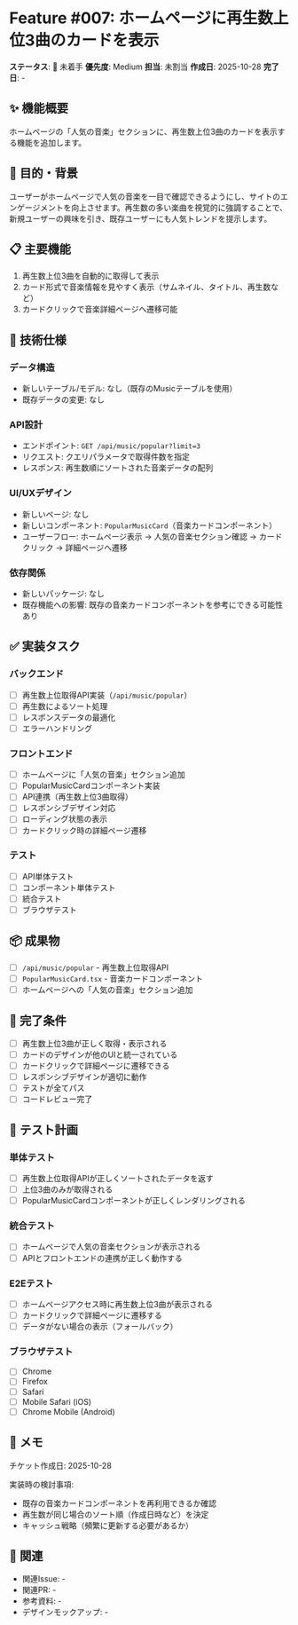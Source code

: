 # Feature #007: ホームページに再生数上位3曲のカードを表示

**ステータス**: 🔴 未着手
**優先度**: Medium
**担当**: 未割当
**作成日**: 2025-10-28
**完了日**: -

## ✨ 機能概要

ホームページの「人気の音楽」セクションに、再生数上位3曲のカードを表示する機能を追加します。

## 🎯 目的・背景

ユーザーがホームページで人気の音楽を一目で確認できるようにし、サイトのエンゲージメントを向上させます。再生数の多い楽曲を視覚的に強調することで、新規ユーザーの興味を引き、既存ユーザーにも人気トレンドを提示します。

## 📋 主要機能

1. 再生数上位3曲を自動的に取得して表示
2. カード形式で音楽情報を見やすく表示（サムネイル、タイトル、再生数など）
3. カードクリックで音楽詳細ページへ遷移可能

## 🔧 技術仕様

### データ構造
- 新しいテーブル/モデル: なし（既存のMusicテーブルを使用）
- 既存データの変更: なし

### API設計
- エンドポイント: `GET /api/music/popular?limit=3`
- リクエスト: クエリパラメータで取得件数を指定
- レスポンス: 再生数順にソートされた音楽データの配列

### UI/UXデザイン
- 新しいページ: なし
- 新しいコンポーネント: `PopularMusicCard`（音楽カードコンポーネント）
- ユーザーフロー: ホームページ表示 → 人気の音楽セクション確認 → カードクリック → 詳細ページへ遷移

### 依存関係
- 新しいパッケージ: なし
- 既存機能への影響: 既存の音楽カードコンポーネントを参考にできる可能性あり

## ✅ 実装タスク

### バックエンド
- [ ] 再生数上位取得API実装（`/api/music/popular`）
- [ ] 再生数によるソート処理
- [ ] レスポンスデータの最適化
- [ ] エラーハンドリング

### フロントエンド
- [ ] ホームページに「人気の音楽」セクション追加
- [ ] PopularMusicCardコンポーネント実装
- [ ] API連携（再生数上位3曲取得）
- [ ] レスポンシブデザイン対応
- [ ] ローディング状態の表示
- [ ] カードクリック時の詳細ページ遷移

### テスト
- [ ] API単体テスト
- [ ] コンポーネント単体テスト
- [ ] 統合テスト
- [ ] ブラウザテスト

## 📦 成果物

- [ ] `/api/music/popular` - 再生数上位取得API
- [ ] `PopularMusicCard.tsx` - 音楽カードコンポーネント
- [ ] ホームページへの「人気の音楽」セクション追加

## 🎯 完了条件

- [ ] 再生数上位3曲が正しく取得・表示される
- [ ] カードのデザインが他のUIと統一されている
- [ ] カードクリックで詳細ページに遷移できる
- [ ] レスポンシブデザインが適切に動作
- [ ] テストが全てパス
- [ ] コードレビュー完了

## 🧪 テスト計画

### 単体テスト
- [ ] 再生数上位取得APIが正しくソートされたデータを返す
- [ ] 上位3曲のみが取得される
- [ ] PopularMusicCardコンポーネントが正しくレンダリングされる

### 統合テスト
- [ ] ホームページで人気の音楽セクションが表示される
- [ ] APIとフロントエンドの連携が正しく動作する

### E2Eテスト
- [ ] ホームページアクセス時に再生数上位3曲が表示される
- [ ] カードクリックで詳細ページに遷移する
- [ ] データがない場合の表示（フォールバック）

### ブラウザテスト
- [ ] Chrome
- [ ] Firefox
- [ ] Safari
- [ ] Mobile Safari (iOS)
- [ ] Chrome Mobile (Android)

## 📝 メモ

チケット作成日: 2025-10-28

実装時の検討事項:
- 既存の音楽カードコンポーネントを再利用できるか確認
- 再生数が同じ場合のソート順（作成日時など）を決定
- キャッシュ戦略（頻繁に更新する必要があるか）

## 🔗 関連

- 関連Issue: -
- 関連PR: -
- 参考資料: -
- デザインモックアップ: -
